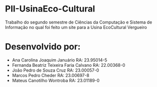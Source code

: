 # PII-UsinaEco-Cultural
Trabalho do segundo semestre de Ciências da Computação e Sistema de Informação no qual foi feito um site para a Usina EcoCultural Vergueiro

# Desenvolvido por:
- Ana Carolina Joaquim Januário RA: 23.95014-5
- Fernanda Beatriz Teixeira Faria Calvano RA: 22.00368-0
- João Pedro de Souza Cruz RA: 23.00057-0
- Marcos Pedro Cheder RA: 23.00697-8
- Mateus Canotilho Wontroba RA: 23.01189-0
  
